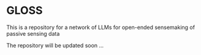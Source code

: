 # GLOSS
This is a repository for a network of LLMs for open-ended sensemaking of passive sensing data


The repository will be updated soon ...

